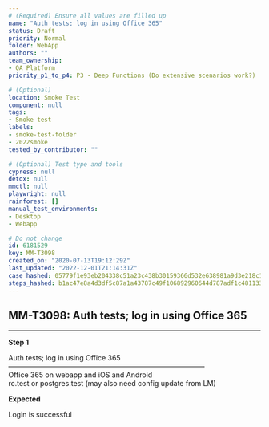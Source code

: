 ```yaml
---
# (Required) Ensure all values are filled up
name: "Auth tests; log in using Office 365"
status: Draft
priority: Normal
folder: WebApp
authors: ""
team_ownership:
- QA Platform
priority_p1_to_p4: P3 - Deep Functions (Do extensive scenarios work?)

# (Optional)
location: Smoke Test
component: null
tags:
- Smoke test
labels:
- smoke-test-folder
- 2022smoke
tested_by_contributor: ""

# (Optional) Test type and tools
cypress: null
detox: null
mmctl: null
playwright: null
rainforest: []
manual_test_environments:
- Desktop
- Webapp

# Do not change
id: 6181529
key: MM-T3098
created_on: "2020-07-13T19:12:29Z"
last_updated: "2022-12-01T21:14:31Z"
case_hashed: 05779f1e93eb204338c51a23c438b30159366d532e638981a9d3e218c16311d1a9cf6b85b41c28df8a5770a542e943e5
steps_hashed: b1ac47e8a4d3df5c87a1a43787c49f106892960644d787adf1c48113326078059662911505ffc7f7468019b51b6ba998
---
```


<!-- (Auto-generated) Based on frontmatter's "key" and "name" -->

## MM-T3098: Auth tests; log in using Office 365

---

**Step 1**

Auth tests; log in using Office 365\
————————————————————————————\
Office 365 on webapp and iOS and Android\
rc.test or postgres.test (may also need config update from LM)

**Expected**

Login is successful
